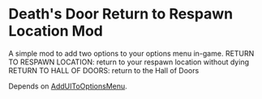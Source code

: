# Death's Door Return to Respawn Location Mod
A simple mod to add two options to your options menu in-game.
RETURN TO RESPAWN LOCATION: return to your respawn location without dying
RETURN TO HALL OF DOORS: return to the Hall of Doors

Depends on [AddUIToOptionsMenu](https://github.com/roseasromeo/DeathsDoor.AddUIToOptionsMenu).
